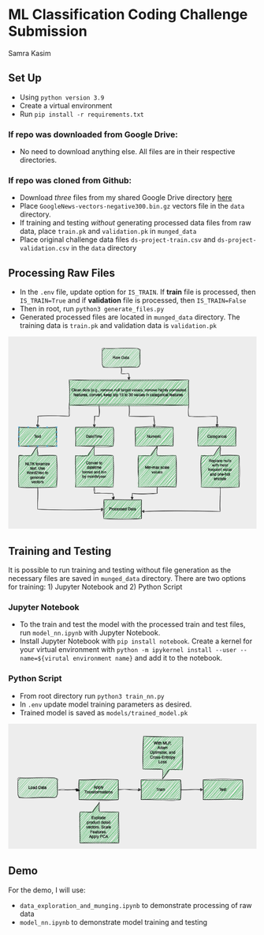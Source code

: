 # ML Classification Coding Challenge Submission
Samra Kasim

## Set Up
* Using `python version 3.9`
* Create a virtual environment
* Run `pip install -r requirements.txt`
### If repo was downloaded from Google Drive:
* No need to download anything else. All files are in their respective directories.
### If repo was cloned from Github:
* Download *three* files from my shared Google Drive directory [here](https://drive.google.com/drive/folders/1i25VwvoiC0xY9Wo3Kxlhh3JNtiirRVyw?usp=sharing)
* Place `GoogleNews-vectors-negative300.bin.gz` vectors file in the `data` directory.
* If training and testing *without* generating processed data files from raw data, place `train.pk` and `validation.pk` in `munged_data`
* Place original challenge data files `ds-project-train.csv` and `ds-project-validation.csv` in the `data` directory

## Processing Raw Files
* In the `.env` file, update option for `IS_TRAIN`. If **train** file is processed, then `IS_TRAIN=True` and if **validation** file is processed, then `IS_TRAIN=False`
* Then in root, run `python3 generate_files.py`
* Generated processed files are located in `munged_data` directory. The training data is `train.pk` and validation data is `validation.pk`

![Data Processing](diagrams/munging.png)


## Training and Testing
It is possible to run training and testing without file generation as the necessary files are saved in `munged_data` directory. There are two options for training: 1) Jupyter Notebook and 2) Python Script
### Jupyter Notebook
* To the train and test the model with the processed train and test files, run `model_nn.ipynb` with Jupyter Notebook. 
* Install Jupyter Notebook with `pip install notebook`. Create a kernel for your virtual environment with `python -m ipykernel install --user --name=${virutal environment name}` and add it to the notebook.

### Python Script
* From root directory run `python3 train_nn.py`
* In `.env` update model training parameters as desired.
* Trained model is saved as `models/trained_model.pk`

![NN Training](diagrams/nn.png)

## Demo
For the demo, I will use:
* `data_exploration_and_munging.ipynb` to demonstrate processing of raw data
*  `model_nn.ipynb` to demonstrate model training and testing

